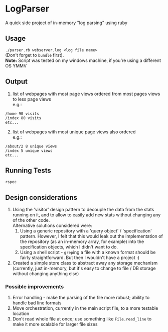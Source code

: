 # LogParser
A quick side project of in-memory "log parsing" using ruby

## Usage
`./parser.rb webserver.log <log file name>`  
(Don't forget to `bundle` first).  
**Note:** Script was tested on my windows machine, if you're using a different OS YMMV

## Output

1. list of webpages with most page views ordered from most pages views to less page
views  
e.g.:  
```
/home 90 visits
/index 80 visits
etc...
```

2. list of webpages with most unique page views also ordered  
e.g.:  
```
/about/2 8 unique views
/index 5 unique views
etc...
```

## Running Tests
`rspec`

## Design considerations

1. Using the 'visitor' design pattern to decouple the data from the stats running on it, and to allow to easily add new stats without changing any of the other code.  
Alternative solutions considered were:
   1. Using a generic repository with a 'query object' / 'specification' pattern. However, I felt that this would leak out the implementation of the repository (as an in-memory array, for example) into the specification objects, which I didn't want to do.
   2. Using a shell script - `grep`ing a file with a known format should be fairly straightforward. But then I wouldn't have a project :)
2. Created a simple store class to abstract away any storage mechanism (currently, just in-memory, but it's easy to change to file / DB storage without changing anything else)

### Possible improvements

1. Error handling - make the parsing of the file more robust; ability to handle bad line formats
2. Move orchestration, currently in the main script file, to a more testable location
3. Don't read whole file at once; use something like `File.read_line` to make it more scalable for larger file sizes

